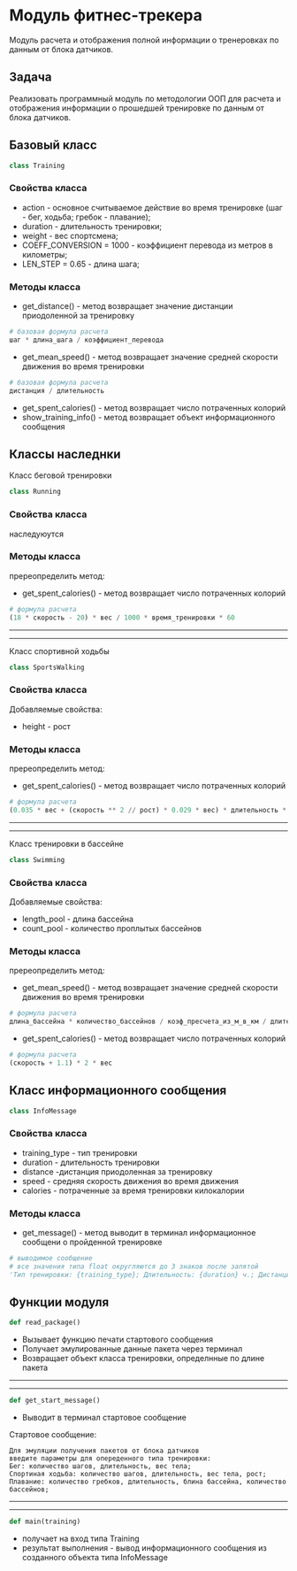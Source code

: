 # Модуль фитнес-трекера

Модуль расчета и отображения полной информации о тренеровках по данным от блока датчиков.

## Задача
Реализовать программный модуль по методологии ООП для расчета и отображения информации
о прошедшей тренировке по данным от блока датчиков.

## Базовый класс
```python
class Training
```
### Свойства класса

* action - основное считываемое действие во время тренировке (шаг - бег, ходьба; гребок - плавание);
* duration - длительность тренировки;
* weight - вес спортсмена;
* COEFF_CONVERSION = 1000 - коэффициент перевода из метров в километры;
* LEN_STEP = 0.65 - длина шага;

### Методы класса

* get_distance() - метод возвращает значение дистанции приодоленной за тренировку
```python
# базовая формула расчета
шаг * длина_шага / коэффициент_перевода
```
* get_mean_speed() - метод возвращает значение средней скорости движения во время тренировки
```python
# базовая формула расчета
дистанция / длительность
```
* get_spent_calories() - метод возвращает число потраченных колорий
* show_training_info() - метод возвращает объект информационного сообщения

## Классы наследнки
Класс беговой тренировки
```python
class Running
```
### Свойства класса

наследуюутся

### Методы класса
пререопределить метод:
* get_spent_calories() - метод возвращает число потраченных колорий
```python
# формула расчета
(18 * скорость - 20) * вес / 1000 * время_тренировки * 60
```
---
---
Класс спортивной ходьбы
```python
class SportsWalking
```
### Свойства класса
Добавляемые свойства:
* height - рост

### Методы класса
пререопределить метод:
* get_spent_calories() - метод возвращает число потраченных колорий
```python
# формула расчета
(0.035 * вес + (скорость ** 2 // рост) * 0.029 * вес) * длительность * 60
```
---
---
Класс тренировки в бассейне
```python
class Swimming
```
### Свойства класса
Добавляемые свойства:
* length_pool - длина бассейна
* count_pool - количество проплытых бассейнов

### Методы класса
пререопределить метод:
* get_mean_speed() - метод возвращает значение средней скорости движения во время тренировки
```python
# формула расчета
длина_бассейна * количество_бассейнов / коэф_пресчета_из_м_в_км / длительность
```
* get_spent_calories() - метод возвращает число потраченных колорий
```python
# формула расчета
(скорость + 1.1) * 2 * вес
```
## Класс информационного сообщения
```python
class InfoMessage
```
### Свойства класса
* training_type - тип тренировки
* duration - длительность тренировки
* distance -дистанция приодоленная за тренировку
* speed - средняя скорость движения во время движения
* calories - потраченные за время тренировки килокалории


### Методы класса

* get_message() - метод выводит в терминал информационное сообщени о пройденной тренировке
```python
# выводимое сообщение
# все значения типа float округляются до 3 знаков после запятой
'Тип тренировки: {training_type}; Длительность: {duration} ч.; Дистанция: {distance} км; Ср. скорость: {speed} км/ч; Потрачено ккал: {calories}.'
```

## Функции модуля
```python
def read_package()
```
* Вызывает функцию печати стартового сообщения
* Получает эмулированные данные пакета через терминал
* Возвращает объект класса тренировки, определнные по длине пакета
---
---
```python
def get_start_message()
```
* Выводит в терминал стартовое сообщение

Стартовое сообщение:
```text
Для эмуляции получения пакетов от блока датчиков
введите параметры для опереденного типа тренировки:
Бег: количество шагов, длительность, вес тела;
Спортиная ходьба: количество шагов, длительность, вес тела, рост;
Плавание: количество гребков, длительность, блина бассейна, количество бассейнов;
```
---
---
```python
def main(training)
```
* получает на вход типа Training
* результат выполнения - вывод информационного сообщения из созданного объекта типа InfoMessage

